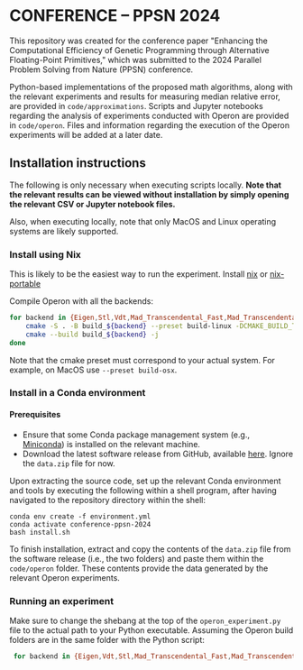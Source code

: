 # CONFERENCE – PPSN 2024

This repository was created for the conference paper "Enhancing the Computational Efficiency of Genetic Programming through Alternative Floating-Point Primitives," which was submitted to the 2024 Parallel Problem Solving from Nature (PPSN) conference.

Python-based implementations of the proposed math algorithms, along with the relevant experiments and results for measuring median relative error, are provided in `code/approximations`. Scripts and Jupyter notebooks regarding the analysis of experiments conducted with Operon are provided in `code/operon`. Files and information regarding the execution of the Operon experiments will be added at a later date.

## Installation instructions

The following is only necessary when executing scripts locally. **Note that the relevant results can be viewed without installation by simply opening the relevant CSV or Jupyter notebook files.**

Also, when executing locally, note that only MacOS and Linux operating systems are likely supported.

### Install using Nix

This is likely to be the easiest way to run the experiment. Install [nix](https://nixos.org/download/) or [nix-portable](https://github.com/DavHau/nix-portable/releases/)

Compile Operon with all the backends:
```bash
for backend in {Eigen,Stl,Vdt,Mad_Transcendental_Fast,Mad_Transcendental_Faster,Mad_Transcendental_Fastest}; do
    cmake -S . -B build_${backend} --preset build-linux -DCMAKE_BUILD_TYPE=Release -DOPERON_MATH_BACKEND=${backend}
    cmake --build build_${backend} -j
done
```

Note that the cmake preset must correspond to your actual system. For example, on MacOS use `--preset build-osx`.

### Install in a Conda environment

#### Prerequisites
- Ensure that some Conda package management system (e.g., [Miniconda](https://docs.conda.io/en/latest/miniconda.html)) is installed on the relevant machine.
- Download the latest software release from GitHub, available [here](https://github.com/christophercrary/conference-ppsn-2024/releases/tag/v0.1.0). Ignore the `data.zip` file for now.

Upon extracting the source code, set up the relevant Conda environment and tools by executing the following within a shell program, after having navigated to the repository directory within the shell:

```
conda env create -f environment.yml
conda activate conference-ppsn-2024
bash install.sh
```

To finish installation, extract and copy the contents of the `data.zip` file from the software release (i.e., the two folders) and paste them within the `code/operon` folder. These contents provide the data generated by the relevant Operon experiments.

### Running an experiment

Make sure to change the shebang at the top of the `operon_experiment.py` file to the actual path to your Python executable. Assuming the Operon build folders are in the same folder with the Python script:

```bash
 for backend in {Eigen,Vdt,Stl,Mad_Transcendental_Fast,Mad_Transcendental_Faster,Mad_Transcendental_Fastest}; do ./operon_experiment.py --bin ./build_${backend}/cli/operon_nsgp --data experiment/data/ --reps 20 >> my_results.csv; done
```
